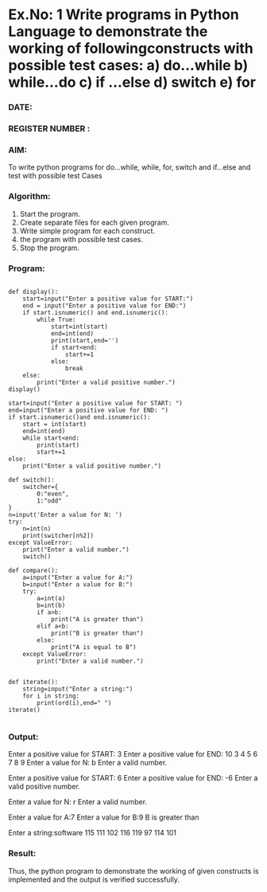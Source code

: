 # Ex.No: 1 Write programs in Python Language to demonstrate the working of followingconstructs with possible test cases: a) do…while b) while…do c) if …else d) switch e) for 

### DATE:                                                                            
### REGISTER NUMBER : 

### AIM:  
To write python programs for do…while, while, for, switch and if…else and test with possible test 
Cases 

### Algorithm:
1. Start the program.
2. Create separate files for each given program.
3. Write simple program for each construct.
4.  the program with possible test cases.
5. Stop the program.
### Program:
```

def display():
    start=input("Enter a positive value for START:")
    end = input("Enter a positive value for END:")
    if start.isnumeric() and end.isnumeric():
        while True:
            start=int(start)
            end=int(end)
            print(start,end='')
            if start<end:
                start+=1
            else:
                break
    else:
        print("Enter a valid positive number.")
display()

start=input("Enter a positive value for START: ")
end=input("Enter a positive value for END: ") 
if start.isnumeric()and end.isnumeric():
    start = int(start)
    end=int(end)
    while start<end:
        print(start)
        start+=1
else:
    print("Enter a valid positive number.")

def switch():
    switcher={
        0:"even",
        1:"odd" 
} 
n=input('Enter a value for N: ')
try:
    n=int(n)
    print(switcher[n%2]) 
except ValueError:
    print("Enter a valid number.")
    switch()

def compare():
    a=input("Enter a value for A:")
    b=input("Enter a value for B:")
    try:
        a=int(a)
        b=int(b)
        if a>b:
            print("A is greater than")
        elif a<b:
            print("B is greater than")
        else:
            print("A is equal to B")
    except ValueError:
        print("Enter a valid number.")


def iterate():
    string=input("Enter a string:")
    for i in string:
        print(ord(i),end=" ")
iterate()


```






### Output:


Enter a positive value for START: 3
Enter a positive value for END: 10
3
4
5
6
7
8
9
Enter a value for N: b
Enter a valid number.

Enter a positive value for START: 6
Enter a positive value for END: -6
Enter a valid positive number.

Enter a value for N: r
Enter a valid number.

Enter a value for A:7
Enter a value for B:9
B is greater than

Enter a string:software
115 111 102 116 119 97 114 101




### Result:
Thus, the python program to demonstrate the working of given constructs is implemented and the output is verified successfully.


